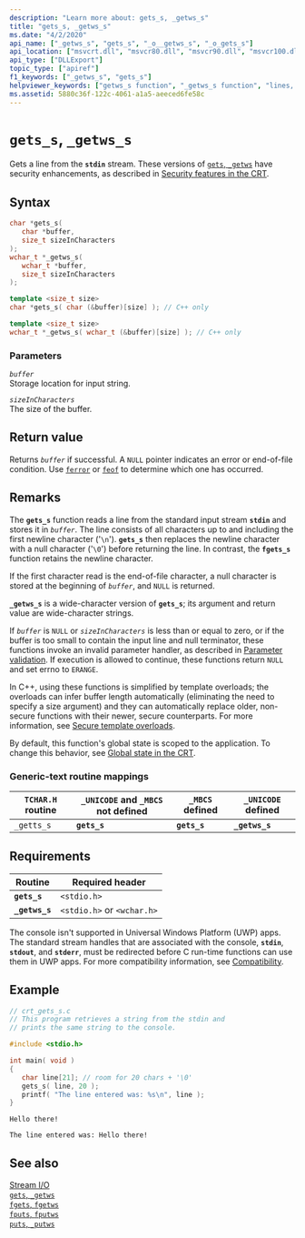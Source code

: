 ```yaml
---
description: "Learn more about: gets_s, _getws_s"
title: "gets_s, _getws_s"
ms.date: "4/2/2020"
api_name: ["_getws_s", "gets_s", "_o__getws_s", "_o_gets_s"]
api_location: ["msvcrt.dll", "msvcr80.dll", "msvcr90.dll", "msvcr100.dll", "msvcr100_clr0400.dll", "msvcr110.dll", "msvcr110_clr0400.dll", "msvcr120.dll", "msvcr120_clr0400.dll", "ucrtbase.dll", "api-ms-win-crt-stdio-l1-1-0.dll", "api-ms-win-crt-private-l1-1-0.dll"]
api_type: ["DLLExport"]
topic_type: ["apiref"]
f1_keywords: ["_getws_s", "gets_s"]
helpviewer_keywords: ["getws_s function", "_getws_s function", "lines, getting", "streams, getting lines", "buffers, avoiding overruns", "buffer overruns", "buffers, buffer overruns", "gets_s function", "standard input, reading from"]
ms.assetid: 5880c36f-122c-4061-a1a5-aeeced6fe58c
---
```

# `gets_s`, `_getws_s`

Gets a line from the **`stdin`** stream. These versions of [`gets`, `_getws`](../gets-getws.md) have security enhancements, as described in [Security features in the CRT](../security-features-in-the-crt.md).

## Syntax

```C
char *gets_s(
   char *buffer,
   size_t sizeInCharacters
);
wchar_t *_getws_s(
   wchar_t *buffer,
   size_t sizeInCharacters
);
```

```cpp
template <size_t size>
char *gets_s( char (&buffer)[size] ); // C++ only

template <size_t size>
wchar_t *_getws_s( wchar_t (&buffer)[size] ); // C++ only
```

### Parameters

*`buffer`*\
Storage location for input string.

*`sizeInCharacters`*\
The size of the buffer.

## Return value

Returns *`buffer`* if successful. A `NULL` pointer indicates an error or end-of-file condition. Use [`ferror`](ferror.md) or [`feof`](feof.md) to determine which one has occurred.

## Remarks

The **`gets_s`** function reads a line from the standard input stream **`stdin`** and stores it in *`buffer`*. The line consists of all characters up to and including the first newline character ('`\n`'). **`gets_s`** then replaces the newline character with a null character ('`\0`') before returning the line. In contrast, the **`fgets_s`** function retains the newline character.

If the first character read is the end-of-file character, a null character is stored at the beginning of *`buffer`*, and `NULL` is returned.

**`_getws_s`** is a wide-character version of **`gets_s`**; its argument and return value are wide-character strings.

If *`buffer`* is `NULL` or *`sizeInCharacters`* is less than or equal to zero, or if the buffer is too small to contain the input line and null terminator, these functions invoke an invalid parameter handler, as described in [Parameter validation](../parameter-validation.md). If execution is allowed to continue, these functions return `NULL` and set errno to `ERANGE`.

In C++, using these functions is simplified by template overloads; the overloads can infer buffer length automatically (eliminating the need to specify a size argument) and they can automatically replace older, non-secure functions with their newer, secure counterparts. For more information, see [Secure template overloads](../secure-template-overloads.md).

By default, this function's global state is scoped to the application. To change this behavior, see [Global state in the CRT](../global-state.md).

### Generic-text routine mappings

| `TCHAR.H` routine | `_UNICODE` and `_MBCS` not defined | `_MBCS` defined | `_UNICODE` defined |
|---|---|---|---|
| `_getts_s` | **`gets_s`** | **`gets_s`** | **`_getws_s`** |

## Requirements

| Routine | Required header |
|---|---|
| **`gets_s`** | `<stdio.h>` |
| **`_getws_s`** | `<stdio.h>` or `<wchar.h>` |

The console isn't supported in Universal Windows Platform (UWP) apps. The standard stream handles that are associated with the console, **`stdin`**, **`stdout`**, and **`stderr`**, must be redirected before C run-time functions can use them in UWP apps. For more compatibility information, see [Compatibility](../compatibility.md).

## Example

```C
// crt_gets_s.c
// This program retrieves a string from the stdin and
// prints the same string to the console.

#include <stdio.h>

int main( void )
{
   char line[21]; // room for 20 chars + '\0'
   gets_s( line, 20 );
   printf( "The line entered was: %s\n", line );
}
```

```Input
Hello there!
```

```Output
The line entered was: Hello there!
```

## See also

[Stream I/O](../stream-i-o.md)\
[`gets`, `_getws`](../gets-getws.md)\
[`fgets`, `fgetws`](fgets-fgetws.md)\
[`fputs`, `fputws`](fputs-fputws.md)\
[`puts`, `_putws`](puts-putws.md)
